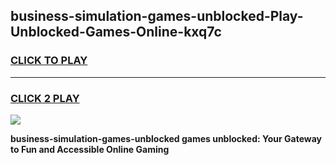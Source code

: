 
## business-simulation-games-unblocked-Play-Unblocked-Games-Online-kxq7c
<h3>
<a href="https://premium76.site?title=business-simulation-games-unblocked&ref=24A">CLICK TO PLAY</a></h3>
<hr>

<h3>
<a href="https://premium76.site?title=business-simulation-games-unblocked&ref=24A">CLICK 2 PLAY</a>
  
</h3>

<a href="https://premium76.site?title=business-simulation-games-unblocked&ref=24A"><img src="https://clearcache.store/games.png"></a>


**business-simulation-games-unblocked games unblocked: Your Gateway to Fun and Accessible Online Gaming**
